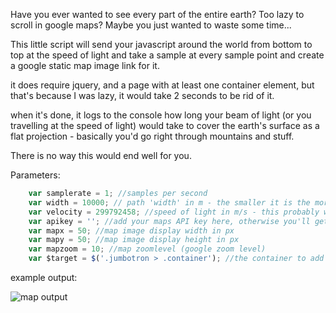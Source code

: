 Have you ever wanted to see every part of the entire earth? Too lazy to scroll in google maps? Maybe you just wanted to waste some time...

This little script will send your javascript around the world from bottom to top at the speed of light and take a sample at every sample point and create a google static map image link for it.

it does require jquery, and a page with at least one container element, but that's because I was lazy, it would take 2 seconds to be rid of it.

when it's done, it logs to the console how long your beam of light (or you travelling at the speed of light) would take to cover the earth's surface as a flat projection - basically you'd go right through mountains and stuff.

There is no way this would end well for you.

Parameters: 

```javascript
	var samplerate = 1; //samples per second
	var width = 10000; // path 'width' in m - the smaller it is the more times you'll have to go around the world, obviously
	var velocity = 299792458; //speed of light in m/s - this probably wont change much
	var apikey = ''; //add your maps API key here, otherwise you'll get 403 forbidden with too many requests
	var mapx = 50; //map image display width in px
	var mapy = 50; //map image display height in px
	var mapzoom = 10; //map zoomlevel (google zoom level)
	var $target = $('.jumbotron > .container'); //the container to add the images to.
```

example output:

![map output](http://i.imgur.com/5zbXBFg.jpg)
